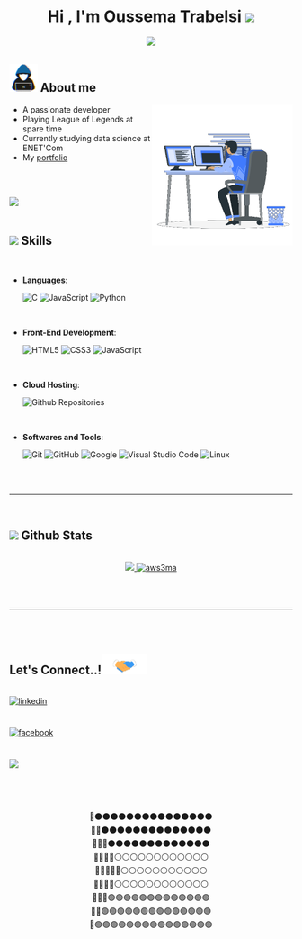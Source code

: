 
<h1 align="center"><b>Hi , I'm Oussema Trabelsi </b><img src="https://media.giphy.com/media/hvRJCLFzcasrR4ia7z/giphy.gif" width="35"></h1>

<p align="center">
  <img src="https://readme-typing-svg.herokuapp.com?font=Roboto&color=cyan&size=25&center=true&vCenter=true&width=600&height=100&lines=FullStack+Developer,;Data+Science+Engineering+Student,;Casual+Gamer,;Enjoy+to+learn+new+stuff..+&hearts">
</p>

	
## <picture><img src = "https://github.com/0xAbdulKhalid/0xAbdulKhalid/raw/main/assets/mdImages/about_me.gif" width = 50px></picture> **About me**

<picture> <img align="right" src="https://github.com/0xAbdulKhalid/0xAbdulKhalid/raw/main/assets/mdImages/Right_Side.gif" width = 250px></picture>


- A passionate developer
- Playing League of Legends at spare time
- Currently studying data science at ENET'Com
- My [portfolio](https://aws3ma.github.io)

<br><br>

<img src="https://user-images.githubusercontent.com/73097560/115834477-dbab4500-a447-11eb-908a-139a6edaec5c.gif"><br><br>

## <img src="https://media2.giphy.com/media/QssGEmpkyEOhBCb7e1/giphy.gif?cid=ecf05e47a0n3gi1bfqntqmob8g9aid1oyj2wr3ds3mg700bl&rid=giphy.gif" width ="25"><b> Skills</b>
<br>

<p align="center">

- **Languages**:
    
    ![C](https://img.shields.io/badge/C%20-%232370ED.svg?style=for-the-badge&logo=c&logoColor=white)
    ![JavaScript](https://img.shields.io/badge/JavaScript%20-%23F7DF1E.svg?style=for-the-badge&logo=javascript&logoColor=black)
    ![Python](https://img.shields.io/badge/Python%20-%2314354C.svg?style=for-the-badge&logo=python&logoColor=white)

<br>   
    
- **Front-End Development**:

   ![HTML5](https://img.shields.io/badge/HTML5%20-%23E34F26.svg?style=for-the-badge&logo=html5&logoColor=white)
   ![CSS3](https://img.shields.io/badge/CSS%20-%231572B6.svg?style=for-the-badge&logo=css3&logoColor=white)
   ![JavaScript](https://img.shields.io/badge/JavaScript%20-%23F7DF1E.svg?style=for-the-badge&logo=javascript&logoColor=black)

<br>

- **Cloud Hosting**:

    ![Github Repositories](https://img.shields.io/badge/GitHub%20Pages-%23327FC7.svg?style=for-the-badge&logo=github&logoColor=white)
    
<br>

- **Softwares and Tools**:

    ![Git](https://img.shields.io/badge/git-%23F05033.svg?style=for-the-badge&logo=git&logoColor=white)
    ![GitHub](https://img.shields.io/badge/github-%23121011.svg?style=for-the-badge&logo=github&logoColor=white)
    ![Google](https://img.shields.io/badge/google-%234285F4.svg?style=for-the-badge&logo=google&logoColor=white)
    ![Visual Studio Code](https://img.shields.io/badge/Visual%20Studio%20Code-0078d7.svg?style=for-the-badge&logo=visual-studio-code&logoColor=white)
    ![Linux](https://img.shields.io/badge/Linux-FCC624?style=for-the-badge&logo=linux&logoColor=black) 
 


</p>

<br>
<br>

-----

<br>


## <img src="https://media.giphy.com/media/iY8CRBdQXODJSCERIr/giphy.gif" width="35"><b> Github Stats </b>
<br>

<div align="center">

<a href="https://github.com/aws3ma">
  <img src="https://github-readme-stats.vercel.app/api?username=aws3ma&include_all_commits=true&count_private=true&show_icons=true&line_height=20&title_color=7A7ADB&icon_color=2234AE&text_color=D3D3D3&bg_color=0,000000,130F40" width="450"/>
  <img src="https://github-readme-stats.vercel.app/api/top-langs?username=aws3ma&show_icons=true&locale=en&layout=compact&line_height=20&title_color=7A7ADB&icon_color=2234AE&text_color=D3D3D3&bg_color=0,000000,130F40" width="375"  alt="aws3ma"/>

</a>
</div>

<br>
<br>
<br>

-----

<br>
<br>

## <b> Let's Connect..!</b><img src="https://github.com/0xAbdulKhalid/0xAbdulKhalid/raw/main/assets/mdImages/handshake.gif" width ="80">
<br>
<div align='left'>




<a href="https://www.linkedin.com/in/oussema-trabelsi-661784199/" target="_blank">
<img src="https://img.shields.io/badge/linkedin:  Oussema Trabelsi-%2300acee.svg?color=405DE6&style=for-the-badge&logo=linkedin&logoColor=white" alt=linkedin style="margin-bottom: 5px;"/>
</a>


<br>
<br>
<br>

<a href="https://www.facebook.com/ous3ma/" target="_blank">
<img src="https://img.shields.io/badge/facebook:  Oussema Trabelsi-%2300acee.svg?color=3b5998&style=for-the-badge&logo=facebook&logoColor=white" alt=facebook style="margin-bottom: 5px;"/>
</a>


<br>
<br>
	<br>

<a href="mailto:oussema99trabelsi@gmail.com" target="_blank">
<img src="https://img.shields.io/badge/gmail:  Oussema Trabelsi-%23EA4335.svg?style=for-the-badge&logo=gmail&logoColor=white" t=mail style="margin-bottom: 5px;" />
</a>

	
<br>
	<br>
</div>
<div>
<br>
	<br>
	<br>
	<div align='center'>
🔴⚫⚫⚫⚫⚫⚫⚫⚫⚫⚫⚫⚫⚫⚫⚫<br>
🔴🔴⚫⚫⚫⚫⚫⚫⚫⚫⚫⚫⚫⚫⚫⚫<br>
🔴🔴🔴⚫⚫⚫⚫⚫⚫⚫⚫⚫⚫⚫⚫⚫<br>
🔴🔴🔴🔴⚪⚪⚪⚪⚪⚪⚪⚪⚪⚪⚪⚪<br>
🔴🔴🔴🔴🔴⚪⚪⚪⚪⚪⚪⚪⚪⚪⚪⚪<br>
🔴🔴🔴🔴⚪⚪⚪⚪⚪⚪⚪⚪⚪⚪⚪⚪<br>
🔴🔴🔴🟢🟢🟢🟢🟢🟢🟢🟢🟢🟢🟢🟢🟢<br>
🔴🔴🟢🟢🟢🟢🟢🟢🟢🟢🟢🟢🟢🟢🟢🟢<br>
🔴🟢🟢🟢🟢🟢🟢🟢🟢🟢🟢🟢🟢🟢🟢🟢<br>
	</div>
</div>
